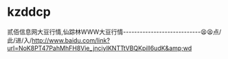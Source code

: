 # kzddcp
贰佰信息网大豆行情,仙踪林WWW大豆行情----------------------------😫😫点/此/进/入/http://www.baidu.com/link?url=NoK8PT47PahMhFH8Vie_jnciyIKNTTtVBQKpill6udK&amp;wd
